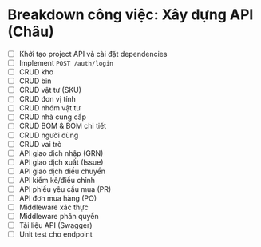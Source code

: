 # Breakdown công việc: Xây dựng API (Châu)

- [ ] Khởi tạo project API và cài đặt dependencies
- [ ] Implement `POST /auth/login`
- [ ] CRUD kho
- [ ] CRUD bin
- [ ] CRUD vật tư (SKU)
- [ ] CRUD đơn vị tính
- [ ] CRUD nhóm vật tư
- [ ] CRUD nhà cung cấp
- [ ] CRUD BOM & BOM chi tiết
- [ ] CRUD người dùng
- [ ] CRUD vai trò
- [ ] API giao dịch nhập (GRN)
- [ ] API giao dịch xuất (Issue)
- [ ] API giao dịch điều chuyển
- [ ] API kiểm kê/điều chỉnh
- [ ] API phiếu yêu cầu mua (PR)
- [ ] API đơn mua hàng (PO)
- [ ] Middleware xác thực
- [ ] Middleware phân quyền
- [ ] Tài liệu API (Swagger)
- [ ] Unit test cho endpoint
